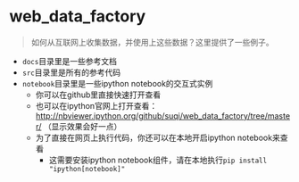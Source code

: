 # web_data_factory
> 如何从互联网上收集数据，并使用上这些数据？这里提供了一些例子。

- `docs`目录里是一些参考文档
- `src`目录里是所有的参考代码
- `notebook`目录里是一些ipython notebook的交互式实例
    - 你可以在github里直接快速打开查看
    - 也可以在ipython官网上打开查看： http://nbviewer.ipython.org/github/suqi/web_data_factory/tree/master/  （显示效果会好一点）
    - 为了直接在网页上执行代码，你还可以在本地开启ipython notebook来查看
        - 这需要安装ipython notebook组件，请在本地执行`pip install "ipython[notebook]"`
